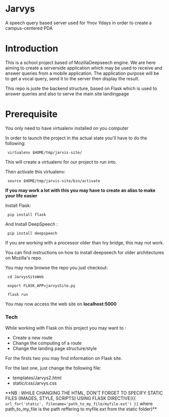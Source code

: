 # Jarvys
A speech query based server used for Ynov Ydays in order to create a campus-centered PDA

# Introduction

This is a school project based of MozillaDeepseech engine. We are here aiming to create a serverside application which may be used to receive and answer queries from a mobile application.
The application purpose will be to get a vocal query, send it to the server then display the result.

This repo is juste the backend structure, based on Flask which is used to answer queries and also to serve the main site landingpage


# Prerequisite

You only need to have virtualenv installed on you computer

In order to launch the project in the actual state you'll have to do the following:

<code> virtualenv $HOME/tmp/jarvis-site/</code>

This will create a virtualenv for our project to run into.

Then activate this virtualenv:

<code> source $HOME/tmp/jarvis-site/bin/activate</code>

**If you may work a lot with this you may have to create an alias to make your life easier**

Install Flask:

<code> pip install flask </code>


And Install DeepSpeech :

<code> pip install deepspeech </code>

If you are working with a processor older than Ivy bridge, this may not work.

You can find instructions on how to install deepseech for older architectures on Mozilla's repo.

You may now browse the repo you just checkout:

<code> cd JarvysSiteWeb</code>

<code>  export FLASK_APP=jarvysSite.py</code>

<code> flask run</code>

You may now access the web site on **localhost:5000**

### Tech

 While working with Flask on this project you may want to :
 <ul>
    <li> Create a new route</li>
    <li> Change the computing of a route</li>
    <li> Change the landing page structure/style</li>
 </ul>

For the firsts two you may find information on Flask site.

For the last one, just change the following file:
<ul>
    <li> templates/Jarvys2.html    </li>
    <li> static/css/Jarvys.css</li>
 </ul>
**NB : WHILE CHANGING THE HTML, DON'T FORGET TO SPECIFY STATIC FILES (IMAGES, STYLE, SCRIPTS) USING FLASK DIRECTIVE({{ <code>url_for('static', filename='path_to_my_file/myfile.ext') }}</code> where path_to_my_file is the path reffering to myfile.ext from the static folder)**
